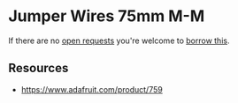 # Jumper Wires 75mm M-M
If there are no [open requests](../../../../issues?q=is%3Aissue+is%3Aopen+%22Jumper+Wires+75mm+M-M%22) you're welcome to [borrow this](../../../../issues/new?title=Borrow+request+for+Jumper+Wires+75mm+M-M&body=1+piece+of+%5Bthis%5D%28..%2Fblob%2Fmain%2F.%2FParts%2FWires%2FJumper_Wires_75mm_M-M.md%29+for+~2+weeks.).

## Resources
- https://www.adafruit.com/product/759
